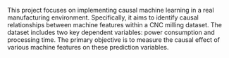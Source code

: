 This project focuses on implementing causal machine learning in a real manufacturing environment. Specifically, it aims to identify causal relationships between machine features within a CNC milling dataset. The dataset includes two key dependent variables: power consumption and processing time. The primary objective is to measure the causal effect of various machine features on these prediction variables.
